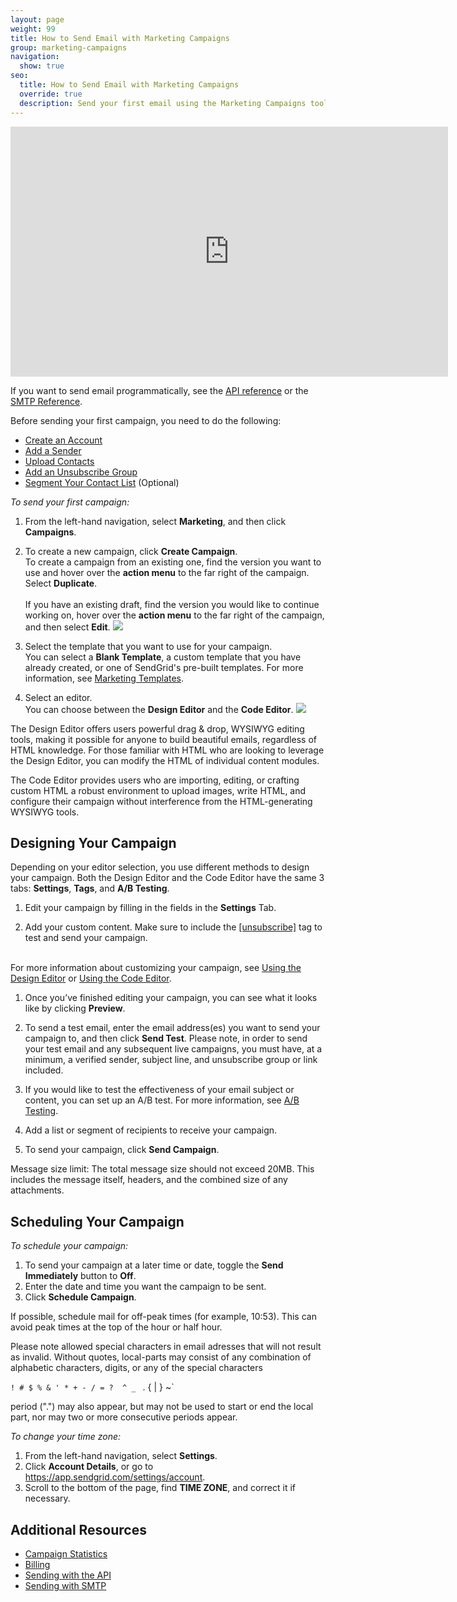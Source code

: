 ```yaml
---
layout: page
weight: 99
title: How to Send Email with Marketing Campaigns
group: marketing-campaigns
navigation:
  show: true
seo:
  title: How to Send Email with Marketing Campaigns
  override: true
  description: Send your first email using the Marketing Campaigns tool.
---
```

<iframe src="https://player.vimeo.com/video/221496578" width="700" height="400" frameborder="0" webkitallowfullscreen mozallowfullscreen allowfullscreen></iframe>

If you want to send email programmatically, see the [API reference]({{root_url}}/api-reference/) or the [SMTP Reference]({{root_url}}/for-developers/sending-email/getting-started-smtp/).

Before sending your first campaign, you need to do the following:

- [Create an Account](https://sendgrid.com/pricing/?mc=SendGrid%20Documentation)
- [Add a Sender]({{root_url}}/ui/sending-email/senders/)
- [Upload Contacts]({{root_url}}/ui/managing-contacts/adding-contacts/)
- [Add an Unsubscribe Group]({{root_url}}/ui/sending-email/create-and-manage-unsubscribe-groups/)
- [Segment Your Contact List]({{root_url}}/ui/managing-contacts/segmenting-your-contacts/) (Optional)

*To send your first campaign:*

1. From the left-hand navigation, select **Marketing**, and then click **Campaigns**.

1. To create a new campaign, click **Create Campaign**.
<br>To create a campaign from an existing one, find the version you want to use and hover over the **action menu** to the far right of the campaign. Select **Duplicate**.<br>
<br> If you have an existing draft, find the version you would like to continue working on, hover over the **action menu** to the far right of the campaign, and then select **Edit**.
![]({{root_url}}/images/campaigns_dashboard_categories_search.png)

1. Select the template that you want to use for your campaign.
<br> You can select a **Blank Template**, a custom template that you have already created, or one of SendGrid's pre-built templates. For more information, see [Marketing Templates]({{root_url}}/ui/sending-email/working-with-marketing-templates/).

1. Select an editor.
<br> You can choose between the **Design Editor** and the **Code Editor**.
![]({{root_url}}/images/choose_editor.png)

The Design Editor offers users powerful drag & drop, WYSIWYG editing tools, making it possible for anyone to build beautiful emails, regardless of HTML knowledge. For those familiar with HTML who are looking to leverage the Design Editor, you can modify the HTML of individual content modules.

The Code Editor provides users who are importing, editing, or crafting custom HTML a robust environment to upload images, write HTML, and configure their campaign without interference from the HTML-generating WYSIWYG tools.

 ## 	Designing Your Campaign

Depending on your editor selection, you use different methods to design your campaign. Both the Design Editor and the Code Editor have the same 3 tabs: **Settings**, **Tags**, and **A/B Testing**.

1. Edit your campaign by filling in the fields in the **Settings** Tab.

1. Add your custom content. Make sure to include the [[unsubscribe]]({{root_url}}/ui/sending-email/create-and-manage-unsubscribe-groups/) tag to test and send your campaign.

<br> For more information about customizing your campaign, see [Using the Design Editor]({{root_url}}/ui/sending-email/editor/#the-design-editor) or [Using the Code Editor]({{root_url}}/ui/sending-email/editor/#the-code-editor).

1. Once you’ve finished editing your campaign, you can see what it looks like by clicking **Preview**.

1. To send a test email, enter the email address(es) you want to send your campaign to, and then click **Send Test**. Please note, in order to send your test email and any subsequent live campaigns, you must have, at a minimum, a verified sender, subject line, and unsubscribe group or link included.

1. If you would like to test the effectiveness of your email subject or content, you can set up an A/B test. For more information, see [A/B Testing]({{root_url}}/ui/sending-email/a-b-testing/).

1. Add a list or segment of recipients to receive your campaign.

1. To send your campaign, click **Send Campaign**.

<call-out>

Message size limit:  The total message size should not exceed 20MB. This includes the message itself, headers, and the combined size of any attachments.

</call-out>

 ##	Scheduling Your Campaign

*To schedule your campaign:*

1. To send your campaign at a later time or date, toggle the **Send Immediately** button to **Off**.
1. Enter the date and time you want the campaign to be sent.
1. Click **Schedule Campaign**.

<call-out>

If possible, schedule mail for off-peak times (for example, 10:53). This can avoid peak times at the top of the hour or half hour.

</call-out>


<call-out type="warning">

Please note allowed special characters in email adresses that will not result as invalid. Without quotes, local-parts may consist of any combination of alphabetic characters, digits, or any of the special characters

 `! # $ % & ' * + - / = ?  ^ _ ` . { | } ~`
 
period (".") may also appear, but may not be used to start or end the local part, nor may two or more consecutive periods appear.

</call-out>

*To change your time zone:*

1. From the left-hand navigation, select **Settings**.
1. Click **Account Details**, or go to https://app.sendgrid.com/settings/account.
1. Scroll to the bottom of the page, find **TIME ZONE**, and correct it if necessary.

 ##	Additional Resources

- [Campaign Statistics]({{root_url}}/ui/analytics-and-reporting/marketing-campaigns-stats/)
- [Billing]({{root_url}}/ui/account-and-settings/billing/)
- [Sending with the API]({{root_url}}/for-developers/sending-email/api-getting-started/)
- [Sending with SMTP]({{root_url}}/for-developers/sending-email/getting-started-smtp/)
